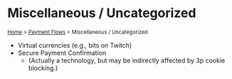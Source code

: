 # Miscellaneous / Uncategorized
<sup>[Home][home] > [Payment Flows][payment-flows] > Miscellaneous /
Uncategorized</sup>

* Virtual currencies (e.g., bits on Twitch)
* Secure Payment Confirmation
  * (Actually a technology, but may be indirectly affected by 3p cookie
    blocking.)

[home]: ../README.md
[payment-flows]: README.md
